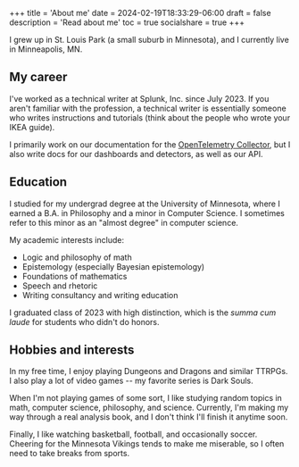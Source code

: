 +++
title = 'About me'
date = 2024-02-19T18:33:29-06:00
draft = false
description = 'Read about me'
toc = true
socialshare = true
+++

I grew up in St. Louis Park (a small suburb in Minnesota), and I currently live in Minneapolis, MN. 

## My career

I've worked as a technical writer at Splunk, Inc. since July 2023. If you aren't familiar with the profession, a technical writer is essentially someone who writes instructions and tutorials (think about the people who wrote your IKEA guide). 

I primarily work on our documentation for the [OpenTelemetry Collector](https://opentelemetry.io/docs/), but I also write docs for our dashboards and detectors, as well as our API. 

## Education

I studied for my undergrad degree at the University of Minnesota, where I earned a B.A. in Philosophy and a minor in Computer Science. I sometimes refer to this minor as an "almost degree" in computer science. 

My academic interests include:

* Logic and philosophy of math
* Epistemology (especially Bayesian epistemology)
* Foundations of mathematics
* Speech and rhetoric
* Writing consultancy and writing education

I graduated class of 2023 with high distinction, which is the _summa cum laude_ for students who didn't do honors. 

## Hobbies and interests

In my free time, I enjoy playing Dungeons and Dragons and similar TTRPGs. I also play a lot of video games -- my favorite series is Dark Souls. 

When I'm not playing games of some sort, I like studying random topics in math, computer science, philosophy, and science. Currently, I'm making my way through a real analysis book, and I don't think I'll finish it anytime soon.

Finally, I like watching basketball, football, and occasionally soccer. Cheering for the Minnesota Vikings tends to make me miserable, so I often need to take breaks from sports.